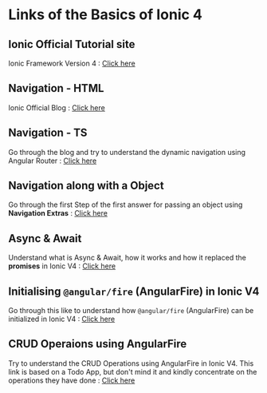 # Links of the Basics of Ionic 4

## Ionic Official Tutorial site
Ionic Framework Version 4 : [Click here](https://ionicframework.com/docs/api/button)

## Navigation - HTML
Ionic Official Blog : [Click here](https://ionicframework.com/blog/navigating-the-change-with-ionic-4-and-angular-router/)

## Navigation - TS
Go through the blog and try to understand the dynamic navigation using Angular Router : [Click here](https://www.joshmorony.com/using-angular-routing-with-ionic-4/)

## Navigation along with a Object
Go through the first Step of the first answer for passing an object using **Navigation Extras** : [Click here](https://stackoverflow.com/questions/52187282/ionic-4-how-to-pass-data-between-pages-using-navctrl-or-router-service)

## Async & Await
Understand what is Async & Await, how it works and how it replaced the **promises** in Ionic V4 : [Click here](https://javascript.info/async-await)

## Initialising `@angular/fire` (AngularFire) in Ionic V4
Go through this like to understand how `@angular/fire` (AngularFire) can be initialized in Ionic V4 : [Click here](https://alligator.io/ionic/firebase-in-ionic4/)

## CRUD Operaions using AngularFire
Try to understand the CRUD Operations using AngularFire in Ionic V4. This link is based on a Todo App, but don't mind it and kindly concentrate on the operations they have done : [Click here](https://alligator.io/angular/firebase-crud-operations/)

